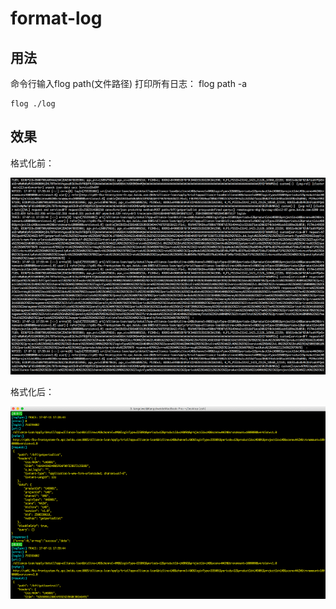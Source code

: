 # format-log

## 用法

命令行输入flog path(文件路径)
打印所有日志： flog path -a

```
flog ./log
```

## 效果

格式化前：

![old](./img/old.png)

格式化后：

![new](./img/new.png)
